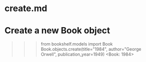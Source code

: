 # create.md

# Create a new Book object
>>> from bookshelf.models import Book
>>> Book.objects.create(title="1984", author="George Orwell", publication_year=1949)
<Book: 1984>
